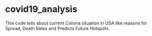 # covid19_analysis
This code tells about current Corona situation in USA like reasons for Spread, Death Rates and Predicts Future Hotspots.
